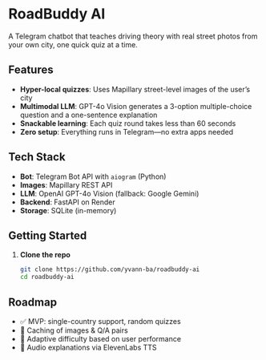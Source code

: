 # RoadBuddy AI

A Telegram chatbot that teaches driving theory with real street photos from your own city, one quick quiz at a time.

## Features

* **Hyper-local quizzes**: Uses Mapillary street-level images of the user’s city
* **Multimodal LLM**: GPT-4o Vision generates a 3-option multiple-choice question and a one-sentence explanation
* **Snackable learning**: Each quiz round takes less than 60 seconds
* **Zero setup**: Everything runs in Telegram—no extra apps needed

## Tech Stack

* **Bot**: Telegram Bot API with `aiogram` (Python)
* **Images**: Mapillary REST API
* **LLM**: OpenAI GPT-4o Vision (fallback: Google Gemini)
* **Backend**: FastAPI on Render
* **Storage**: SQLite (in-memory)

## Getting Started

1. **Clone the repo**

   ```bash
   git clone https://github.com/yvann-ba/roadbuddy-ai
   cd roadbuddy-ai
   ```

## Roadmap

* ✅ MVP: single-country support, random quizzes
* 🔲 Caching of images & Q/A pairs
* 🔲 Adaptive difficulty based on user performance
* 🔲 Audio explanations via ElevenLabs TTS
